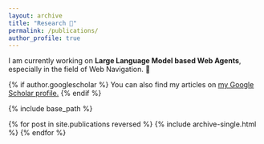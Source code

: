 ```yaml
---
layout: archive
title: "Research 🔬"
permalink: /publications/
author_profile: true
---
```


I am currently working on **Large Language Model based Web Agents**, especially in the field of Web Navigation. 🔭

{% if author.googlescholar %}
  You can also find my articles on <u><a href="{{author.googlescholar}}">my Google Scholar profile</a>.</u>
{% endif %}

{% include base_path %}

{% for post in site.publications reversed %}
  {% include archive-single.html %}
{% endfor %}
